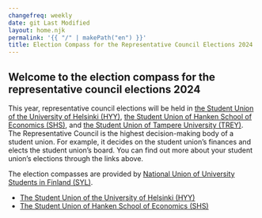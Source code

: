 ```yaml
---
changefreq: weekly
date: git Last Modified
layout: home.njk
permalink: '{{ "/" | makePath("en") }}'
title: Election Compass for the Representative Council Elections 2024
---
```


## Welcome to the election compass for the representative council elections 2024

This year, representative council elections will be held in
[the Student Union of the University of Helsinki (HYY)](https://hyy.fi/en/student-union/our-organisation/representative-council/representative-council-elections/),
[the Student Union of Hanken School of Economics (SHS)](https://shs.fi/en/student-union-2/administration/fullmaktige/),
and
[the Student Union of Tampere University (TREY)](https://trey.fi/en/student-union/council-elections).
The Representative Council is the highest decision-making body of a student
union. For example, it decides on the student union’s finances and elects the
student union’s board. You can find out more about your student union’s
elections through the links above.

The election compasses are provided by
[National Union of University Students in Finland (SYL)](https://syl.fi/en/).

- [The Student Union of the University of Helsinki (HYY)](/en/hyy/)
- [The Student Union of Hanken School of Economics (SHS)](/en/shs/)
